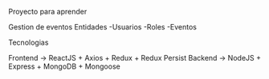 Proyecto para aprender

Gestion de eventos
Entidades
-Usuarios
-Roles
-Eventos

Tecnologias

Frontend -> ReactJS + Axios + Redux + Redux Persist
Backend -> NodeJS + Express + MongoDB + Mongoose

